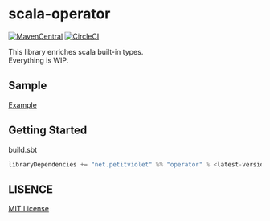 # scala-operator

[![MavenCentral](https://maven-badges.herokuapp.com/maven-central/net.petitviolet/operator_2.12/badge.svg)](https://maven-badges.herokuapp.com/maven-central/net.petitviolet/operator_2.12)
[![CircleCI](https://circleci.com/gh/petitviolet/scala-operator/tree/master.svg?style=svg)](https://circleci.com/gh/petitviolet/scala-operator/tree/master)

This library enriches scala built-in types.  
Everything is WIP.

## Sample

[Example](https://github.com/petitviolet/scala-operator/blob/master/modules/example/src/main/scala/net/petitviolet/operator/Example.scala)

## Getting Started

build.sbt

```scala
libraryDependencies += "net.petitviolet" %% "operator" % <latest-version>
```

## LISENCE

[MIT License](https://petitviolet.mit-license.org/)
